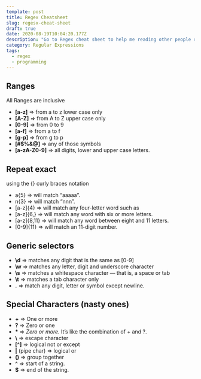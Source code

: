 ```yaml
---
template: post
title: Regex Cheatsheet
slug: regesx-cheat-sheet
draft: true
date: 2020-08-19T10:04:20.177Z
description: "Go to Regex cheat sheet to help me reading other people regular expressions "
category: Regular Expressions
tags:
  - regex
  - programming
---
```

## Ranges

All Ranges are inclusive

- **[a-z]** ⇒ from a to z lower case only
- **[A-Z]** ⇒ from A to Z upper case only
- **[0-9]** ⇒ from 0 to 9
- **[a-f]** ⇒ from a to f
- **[g-p]** ⇒ from g to p
- **[#$%&@]** ⇒ any of those symbols
- **[a-zA-Z0-9]** ⇒ all digits, lower and upper case letters.

## Repeat exact

using the {} curly braces notation

- a{5} ⇒ will match “aaaaa”.
- n{3} ⇒ will match “nnn”.
- [a-z]{4} ⇒ will match any four-letter word such as
- [a-z]{6,} ⇒ will match any word with six or more letters.
- [a-z]{8,11} ⇒ will match any word between eight and 11 letters.
- [0-9]{11} ⇒ will match an 11-digit number.

## Generic selectors

- **\d** ⇒ matches any digit that is the same as [0-9]
- **\w** ⇒ matches any letter, digit and underscore character
- **\s** ⇒ matches a whitespace character — that is, a space or tab
- **\t** ⇒ matches a tab character only
- **.** ⇒ match any digit, letter or symbol except newline.

## Special Characters (nasty ones)

- **+** ⇒ One or more
- **?** ⇒ Zero or one
- **\*** ⇒ _Zero or more._ It’s like the combination of + and ?.
- **\\** ⇒ escape character
- **[^]** ⇒ logical not or except
- **|** (pipe char) ⇒ logical or
- **()** ⇒ group together
- **^** ⇒ start of a string.
- **\$** ⇒ end of the string.